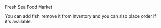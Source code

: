 Fresh Sea Food Market

You can add fish, remove it from inventory and you can also place order if it's available.
